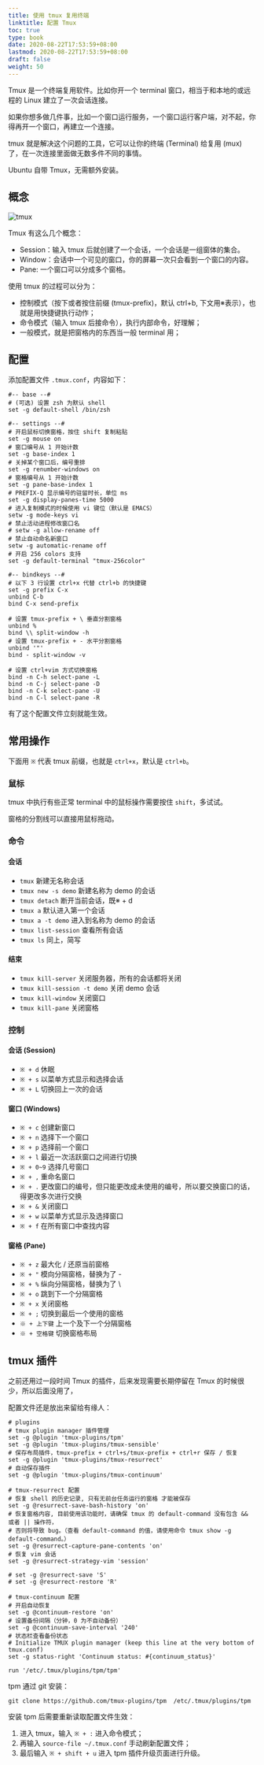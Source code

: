 ```yaml
---
title: 使用 tmux 复用终端
linktitle: 配置 Tmux
toc: true
type: book
date: 2020-08-22T17:53:59+08:00
lastmod: 2020-08-22T17:53:59+08:00
draft: false
weight: 50
---
```


Tmux 是一个终端复用软件。比如你开一个 terminal 窗口，相当于和本地的或远程的 Linux 建立了一次会话连接。

如果你想多做几件事，比如一个窗口运行服务，一个窗口运行客户端，对不起，你得再开一个窗口，再建立一个连接。

tmux 就是解决这个问题的工具，它可以让你的终端 (Terminal) 给复用 (mux) 了，在一次连接里面做无数多件不同的事情。

Ubuntu 自带 Tmux，无需额外安装。

## 概念

![tmux](https://i.loli.net/2021/06/17/Yc5AbRow7niOevt.jpg)

Tmux 有这么几个概念：

- Session：输入 tmux 后就创建了一个会话，一个会话是一组窗体的集合。
- Window：会话中一个可见的窗口，你的屏幕一次只会看到一个窗口的内容。
- Pane: 一个窗口可以分成多个窗格。

使用 tmux 的过程可以分为：

- 控制模式（按下或者按住前缀 (tmux-prefix)，默认 ctrl+b, 下文用※表示），也就是用快捷键执行动作；
- 命令模式（输入 tmux 后接命令），执行内部命令，好理解；
- 一般模式，就是把窗格内的东西当一般 terminal 用；

## 配置

添加配置文件 `.tmux.conf`，内容如下：

```properties
#-- base --#
# (可选) 设置 zsh 为默认 shell
set -g default-shell /bin/zsh

#-- settings --#
# 开启鼠标切换窗格，按住 shift 复制粘贴
set -g mouse on
# 窗口编号从 1 开始计数
set -g base-index 1
# 关掉某个窗口后，编号重排
set -g renumber-windows on
# 窗格编号从 1 开始计数
set -g pane-base-index 1
# PREFIX-Q 显示编号的驻留时长，单位 ms
set -g display-panes-time 5000
# 进入复制模式的时候使用 vi 键位（默认是 EMACS）
setw -g mode-keys vi
# 禁止活动进程修改窗口名
# setw -g allow-rename off
# 禁止自动命名新窗口
setw -g automatic-rename off
# 开启 256 colors 支持
set -g default-terminal "tmux-256color"

#-- bindkeys --#
# 以下 3 行设置 ctrl+x 代替 ctrl+b 的快捷键
set -g prefix C-x
unbind C-b
bind C-x send-prefix

# 设置 tmux-prefix + \ 垂直分割窗格
unbind %
bind \\ split-window -h
# 设置 tmux-prefix + - 水平分割窗格
unbind '"'
bind - split-window -v

# 设置 ctrl+vim 方式切换窗格
bind -n C-h select-pane -L
bind -n C-j select-pane -D
bind -n C-k select-pane -U
bind -n C-l select-pane -R
```

有了这个配置文件立刻就能生效。

## 常用操作

下面用 `※` 代表 tmux 前缀，也就是 `ctrl+x`，默认是 `ctrl+b`。

### 鼠标

tmux 中执行有些正常 terminal 中的鼠标操作需要按住 `shift`，多试试。

窗格的分割线可以直接用鼠标拖动。

### 命令

#### 会话

- `tmux` 新建无名称会话
- `tmux new -s demo` 新建名称为 demo 的会话
- `tmux detach` 断开当前会话，既※ + d
- `tmux a` 默认进入第一个会话
- `tmux a -t demo` 进入到名称为 demo 的会话
- `tmux list-session` 查看所有会话
- `tmux ls` 同上，简写

#### 结束

- `tmux kill-server` 关闭服务器，所有的会话都将关闭
- `tmux kill-session -t demo` 关闭 demo 会话
- `tmux kill-window` 关闭窗口
- `tmux kill-pane` 关闭窗格

### 控制

#### 会话 (Session)

- `※ + d` 休眠
- `※ + s` 以菜单方式显示和选择会话
- `※ + L` 切换回上一次的会话

#### 窗口 (Windows)

- `※ + c` 创建新窗口
- `※ + n` 选择下一个窗口
- `※ + p` 选择前一个窗口
- `※ + l` 最近一次活跃窗口之间进行切换
- `※ + 0~9` 选择几号窗口
- `※ + ,` 重命名窗口
- `※ + .` 更改窗口的编号，但只能更改成未使用的编号，所以要交换窗口的话，得更改多次进行交换
- `※ + &` 关闭窗口
- `※ + w` 以菜单方式显示及选择窗口
- `※ + f` 在所有窗口中查找内容

#### 窗格 (Pane)

- `※ + z` 最大化 / 还原当前窗格
- `※ + "` 模向分隔窗格，替换为了 -
- `※ + %` 纵向分隔窗格，替换为了 \
- `※ + o` 跳到下一个分隔窗格
- `※ + x` 关闭窗格
- `※ + ;` 切换到最后一个使用的窗格
- `※ + 上下键` 上一个及下一个分隔窗格
- `※ + 空格键` 切换窗格布局

## tmux 插件

之前还用过一段时间 Tmux 的插件，后来发现需要长期停留在 Tmux 的时候很少，所以后面没用了，

配置文件还是放出来留给有缘人：

```properties
# plugins
# tmux plugin manager 插件管理
set -g @plugin 'tmux-plugins/tpm'
set -g @plugin 'tmux-plugins/tmux-sensible'
# 保存布局插件，tmux-prefix + ctrl+s/tmux-prefix + ctrl+r 保存 / 恢复
set -g @plugin 'tmux-plugins/tmux-resurrect'
# 自动保存插件
set -g @plugin 'tmux-plugins/tmux-continuum'

# tmux-resurrect 配置
# 恢复 shell 的历史记录, 只有无前台任务运行的窗格 才能被保存
set -g @resurrect-save-bash-history 'on'
# 恢复窗格内容, 目前使用该功能时，请确保 tmux 的 default-command 没有包含 && 或者 || 操作符，
# 否则将导致 bug。（查看 default-command 的值，请使用命令 tmux show -g default-command。）
set -g @resurrect-capture-pane-contents 'on'
# 恢复 vim 会话
set -g @resurrect-strategy-vim 'session'

# set -g @resurrect-save 'S'
# set -g @resurrect-restore 'R'

# tmux-continuum 配置
# 开启自动恢复
set -g @continuum-restore 'on'
# 设置备份间隔（分钟，0 为不自动备份）
set -g @continuum-save-interval '240'
# 状态栏查看备份状态
# Initialize TMUX plugin manager (keep this line at the very bottom of tmux.conf)
set -g status-right 'Continuum status: #{continuum_status}'

run '/etc/.tmux/plugins/tpm/tpm'
```

tpm 通过 git 安装：

```shell
git clone https://github.com/tmux-plugins/tpm  /etc/.tmux/plugins/tpm
```

安装 tpm 后需要重新读取配置文件生效：

1. 进入 tmux，输入 `※ + :` 进入命令模式；
2. 再输入 `source-file ~/.tmux.conf` 手动刷新配置文件；
3. 最后输入 `※ + shift + u` 进入 tpm 插件升级页面进行升级。
